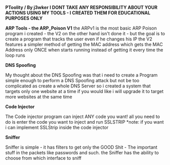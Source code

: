**PToolity / By j3wker**
**I DONT TAKE ANY RESPONSIBILITY ABOUT YOUR ACTIONS USING MY TOOLS - I CREATED THEM FOR EDUCATIONAL PURPOSES ONLY**

**ARP Tools - the ARP_Poison V1**
the ARPv1 is the most basic ARP Poison program i created - the V2 on the other hand
isn't done it - but the goal is to create a program that tracks the user even if he changes his IP 
the V2 features a simpler method of getting the MAC address which gets the MAC Address only ONCE when starts running instead of getting it every time the loop runs

**DNS Spoofing** 

My thought about the DNS Spoofing was that i need 
to create a Program simple enough to perform a DNS Spoofing attack
but not be too complicated as create a whole DNS Server
so i created a system that targets only one website at a time
if you would like i will upgrade it to target more websites at the same time

**Code Injector**

The Code injector program can inject ANY code you want! 
all you need to do is enter the code you want to inject and run SSLSTRIP
*note: if you want i can implement SSLStrip inside the code injector

**Sniffer** 

Sniffer is simple - it has filters to get only the GOOD Shit - The important stuff
in the packets like passwords and such.
the Sniffer has the ability to choose from which interface to sniff
